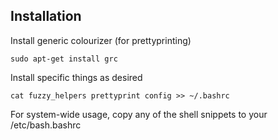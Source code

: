 Installation
------------


Install generic colourizer (for prettyprinting)

    sudo apt-get install grc
    

Install specific things as desired

    cat fuzzy_helpers prettyprint config >> ~/.bashrc

For system-wide usage, copy any of the shell snippets to your /etc/bash.bashrc
